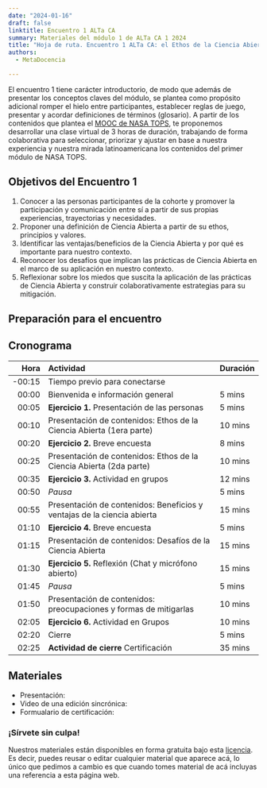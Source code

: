 ```yaml
---
date: "2024-01-16"
draft: false
linktitle: Encuentro 1 ALTa CA
summary: Materiales del módulo 1 de ALTa CA 1 2024 
title: "Hoja de ruta. Encuentro 1 ALTa CA: el Ethos de la Ciencia Abierta"
authors:
  - MetaDocencia

---
```


El encuentro 1 tiene carácter introductorio, de modo que además de presentar los conceptos claves del módulo, se plantea como propósito adicional romper el hielo entre participantes, establecer reglas de juego, presentar y acordar definiciones de términos (glosario).
A partir de los contenidos que plantea el [MOOC de NASA TOPS](https://github.com/nasa/Transform-to-Open-Science/tree/open-science-101), te proponemos desarrollar una clase virtual de 3 horas de duración, trabajando de forma colaborativa para seleccionar, priorizar y ajustar en base a nuestra experiencia y nuestra mirada latinoamericana los contenidos del primer módulo de NASA TOPS.

## Objetivos del Encuentro 1
1. Conocer a las personas participantes de la cohorte y promover la participación y comunicación entre  sí a partir de sus propias experiencias, trayectorias y necesidades.
2. Proponer una definición de Ciencia Abierta a partir de su ethos, principios y valores.
3. Identificar las ventajas/beneficios de la Ciencia Abierta y por qué es importante para nuestro contexto.
4. Reconocer los desafíos que implican las prácticas de Ciencia Abierta en el marco de su aplicación en nuestro contexto.
5. Reflexionar sobre los miedos que suscita la aplicación de las prácticas de Ciencia Abierta y construir colaborativamente estrategias para su mitigación. 

## Preparación para el encuentro

## Cronograma
|  Hora | Actividad | Duración |
| ---:  | :----------- | :----------- |
|-00:15 | Tiempo previo para conectarse | 
|00:00 | Bienvenida e información general | 5 mins |
|00:05 | **Ejercicio 1.** Presentación de las personas | 5 mins |
|00:10 | Presentación de contenidos: Ethos de la Ciencia Abierta (1era parte)  | 10 mins |
|00:20 | **Ejercicio 2.** Breve encuesta | 8 mins |
|00:25 | Presentación de contenidos: Ethos de la Ciencia Abierta (2da parte)  | 10 mins |
|00:35 | **Ejercicio 3.** Actividad en grupos | 12 mins |
|00:50 | *Pausa* | 5 mins |
|00:55 | Presentación de contenidos: Beneficios y ventajas de la ciencia abierta | 15 mins |
|01:10 | **Ejercicio 4.** Breve encuesta | 5 mins |
|01:15 | Presentación de contenidos: Desafíos de la Ciencia Abierta | 15 mins |
|01:30 | **Ejercicio 5.** Reflexión (Chat y micrófono abierto) | 15 mins |
|01:45 | *Pausa* | 5 mins |
|01:50 | Presentación de contenidos: preocupaciones y formas de mitigarlas | 10 mins |
|02:05 | **Ejercicio 6.** Actividad en Grupos | 10 mins |
|02:20 | Cierre | 5 mins |
|02:25 | **Actividad de cierre** Certificación | 35 mins |

## Materiales

- Presentación:
- Video de una edición sincrónica:
- Formualario de certificación:
  
### ¡Sírvete sin culpa!
Nuestros materiales están disponibles en forma gratuita bajo esta [licencia](https://creativecommons.org/licenses/by/4.0/deed.es). Es decir, puedes reusar o editar cualquier material que aparece acá, lo único que pedimos a cambio es que cuando tomes material de acá incluyas una referencia a esta página web.
